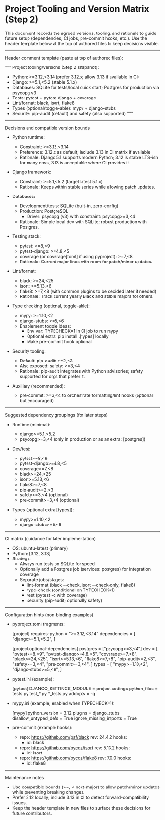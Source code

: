 # Project Tooling and Version Matrix (Step 2)

This document records the agreed versions, tooling, and rationale to guide future setup (dependencies, CI jobs, pre-commit hooks, etc.). Use the header template below at the top of authored files to keep decisions visible.

---

Header comment template (paste at top of authored files):

"""
Project tooling/versions (Step 2 snapshot):
- Python: >=3.12,<3.14 (prefer 3.12.x; allow 3.13 if available in CI)
- Django: >=5.1,<5.2 (stable 5.1.x)
- Databases: SQLite for tests/local quick start; Postgres for production via psycopg v3
- Tests: pytest + pytest-django + coverage
- Lint/format: black, isort, flake8
- Types (optional/toggle-able): mypy + django-stubs
- Security: pip-audit (default) and safety (also supported)
"""

---

Decisions and compatible version bounds

- Python runtime:
  - Constraint: >=3.12,<3.14
  - Preference: 3.12.x as default; include 3.13 in CI matrix if available
  - Rationale: Django 5.1 supports modern Python; 3.12 is stable LTS-ish for many envs, 3.13 is acceptable where CI provides it.

- Django framework:
  - Constraint: >=5.1,<5.2 (target latest 5.1.x)
  - Rationale: Keeps within stable series while allowing patch updates.

- Databases:
  - Development/tests: SQLite (built-in, zero-config)
  - Production: PostgreSQL
    - Driver: psycopg (v3) with constraint: psycopg>=3,<4
  - Rationale: Simple local dev with SQLite; robust production with Postgres.

- Testing stack:
  - pytest: >=8,<9
  - pytest-django: >=4.8,<5
  - coverage (or coverage[toml] if using pyproject): >=7,<8
  - Rationale: Current major lines with room for patch/minor updates.

- Lint/format:
  - black: >=24,<25
  - isort: >=5.13,<6
  - flake8: >=7,<8 (with common plugins to be decided later if needed)
  - Rationale: Track current yearly Black and stable majors for others.

- Type checking (optional, toggle-able):
  - mypy: >=1.10,<2
  - django-stubs: >=5,<6
  - Enablement toggle ideas:
    - Env var: TYPECHECK=1 in CI job to run mypy
    - Optional extra: pip install .[types] locally
    - Make pre-commit hook optional

- Security tooling:
  - Default: pip-audit: >=2,<3
  - Also exposed: safety: >=3,<4
  - Rationale: pip-audit integrates with Python advisories; safety supported for orgs that prefer it.

- Auxiliary (recommended):
  - pre-commit: >=3,<4 to orchestrate formatting/lint hooks (optional but encouraged)

---

Suggested dependency groupings (for later steps)

- Runtime (minimal):
  - django>=5.1,<5.2
  - psycopg>=3,<4 (only in production or as an extra: [postgres])

- Dev/test:
  - pytest>=8,<9
  - pytest-django>=4.8,<5
  - coverage>=7,<8
  - black>=24,<25
  - isort>=5.13,<6
  - flake8>=7,<8
  - pip-audit>=2,<3
  - safety>=3,<4 (optional)
  - pre-commit>=3,<4 (optional)

- Types (optional extra [types]):
  - mypy>=1.10,<2
  - django-stubs>=5,<6

---

CI matrix (guidance for later implementation)

- OS: ubuntu-latest (primary)
- Python: [3.12, 3.13]
- Strategy:
  - Always run tests on SQLite for speed
  - Optionally add a Postgres job (services: postgres) for integration coverage
  - Separate jobs/stages:
    - lint-format (black --check, isort --check-only, flake8)
    - type-check (conditional on TYPECHECK=1)
    - test (pytest -q with coverage)
    - security (pip-audit; optionally safety)

---

Configuration hints (non-binding examples)

- pyproject.toml fragments:

  [project]
  requires-python = ">=3.12,<3.14"
  dependencies = [
    "django>=5.1,<5.2",
  ]

  [project.optional-dependencies]
  postgres = ["psycopg>=3,<4"]
  dev = [
    "pytest>=8,<9",
    "pytest-django>=4.8,<5",
    "coverage>=7,<8",
    "black>=24,<25",
    "isort>=5.13,<6",
    "flake8>=7,<8",
    "pip-audit>=2,<3",
    "safety>=3,<4",
    "pre-commit>=3,<4",
  ]
  types = [
    "mypy>=1.10,<2",
    "django-stubs>=5,<6",
  ]

- pytest.ini (example):

  [pytest]
  DJANGO_SETTINGS_MODULE = project.settings
  python_files = tests.py test_*.py *_tests.py
  addopts = -q

- mypy.ini (example; enabled when TYPECHECK=1):

  [mypy]
  python_version = 3.12
  plugins = django_stubs
  disallow_untyped_defs = True
  ignore_missing_imports = True

- pre-commit (example hooks):
  - repo: https://github.com/psf/black
    rev: 24.4.2
    hooks:
      - id: black
  - repo: https://github.com/pycqa/isort
    rev: 5.13.2
    hooks:
      - id: isort
  - repo: https://github.com/pycqa/flake8
    rev: 7.0.0
    hooks:
      - id: flake8

---

Maintenance notes

- Use compatible bounds (>=, < next-major) to allow patch/minor updates while preventing breaking changes.
- Prefer 3.12 locally; include 3.13 in CI to detect forward-compatibility issues.
- Keep the header template in new files to surface these decisions for future contributors.

